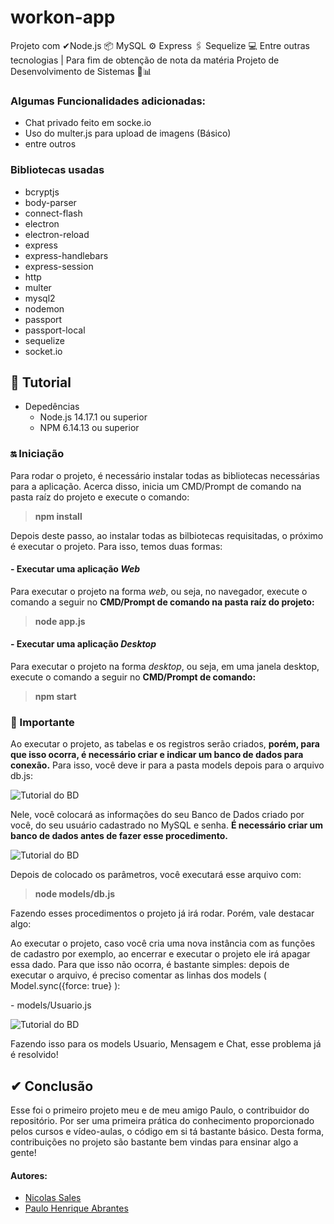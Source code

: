 # workon-app
Projeto com ✔Node.js 📦 MySQL ⚙ Express 🖇 Sequelize 💻 Entre outras tecnologias | Para fim de obtenção de nota da matéria Projeto de Desenvolvimento de Sistemas 📝📊

### Algumas Funcionalidades adicionadas:

- Chat privado feito em socke.io 
- Uso do multer.js para upload de imagens (Básico)
- entre outros

### Bibliotecas usadas
 
 -  bcryptjs
 -  body-parser
 -  connect-flash
 -  electron
 -  electron-reload
 -  express
 -  express-handlebars
 -  express-session
 -  http
 -  multer
 -  mysql2
 -  nodemon
 -  passport
 -  passport-local
 -  sequelize
 -  socket.io

## 🧾 Tutorial

- Depedências
  - Node.js 14.17.1 ou superior
  - NPM 6.14.13 ou superior
  
 ### 🔛 Iniciação
 
 Para rodar o projeto, é necessário instalar todas as bibliotecas necessárias para a aplicação. Acerca disso, inicia um CMD/Prompt de comando na pasta raíz do projeto e execute o comando:
 > <b> npm install </b>
 
 Depois deste passo, ao instalar todas as bilbiotecas requisitadas, o próximo é executar o projeto. Para isso, temos duas formas:
 
 #### - Executar uma aplicação _Web_
 
 Para executar o projeto na forma _web_, ou seja, no navegador, execute o comando a seguir no <b>CMD/Prompt de comando na pasta raíz do projeto:</b>
 > <b>node app.js</b>
 
 #### - Executar uma aplicação _Desktop_
 
 Para executar o projeto na forma _desktop_, ou seja, em uma janela desktop, execute o comando a seguir no <b>CMD/Prompt de comando:</b>
 > <b>npm start</b>
 
 ### 📢 Importante
 
 Ao executar o projeto, as tabelas e os registros serão criados, <b>porém, para que isso ocorra, é necessário criar e indicar um banco de dados para conexão.</b>
 Para isso, você deve ir para a pasta models depois para o arquivo db.js:
 
 ![Tutorial do BD](https://lh3.googleusercontent.com/nI6r8Lio9XLtOSmujvRFG3ysU_fO8LXm-198wyKjCYjZz6kyNCFZDR81_HgO0bXqO93CGX9KXiPrsnVwTCWIzxaYLItSpjQMYrLCA1PqhVS1ZUvKXAQlekhvhjevrPjZ7W2_k-jt3Yry20ojTjekA8exhozr9kOp9VBHAMGKeugB2SioGTf-W_B7bSYyBDWwyQpCavCnPcST8jmoghlAXq757CjnS6Gu2vJW8CQtT7hvQaf5y4PmWtsywkd9Q1SpWIV5qG94-YK2IsWbdMzXCqGEU-_utZ-P50bSI5tf4bf5Nq-e0-gqyHq9dmOPSVkI3Du8yYdhBngAgoK8Du_U-_9ZKzZD0IORICalZswOUwkBdr3GhHOIT0UNwb4_E8NvIy6dSdV_uoq9fDpBRTJ-CssTvBKU_M3uM-Q_FNr3S5my3rqyXaCU0Rp12j7l2xVnbt64SXJIUpj0dcmwtzEEEcSN56yEN1nx0J-4Ou3D-CzpHiWj0OW_QjL8bX90U0pA1y6WA95ESxKGIkBVIXgC3ysU0l1oyKeUmT_hsWmsiJdYJrRsQPnUGHip6E9npGLIQOtQDVUHY5xJn6Z1L3gwD7H1faCFn2slvKXVgwZR7gnwQAsgUxiSmQglPsKHTV5t-ljC_u1kdvosco9w_21_QWDzxwGw4Z59nDeNLX8f3_hcWP2WQdU6Q4PK_W80InPrunhZVASZ4Vs4pRwmbR3EJKs=w192-h87-no?authuser=0)
 
 Nele, você colocará as informações do seu Banco de Dados criado por você, do seu usuário cadastrado no MySQL e senha. <b>É necessário criar um banco de dados antes de fazer esse procedimento.</b>
 
 ![Tutorial do BD](https://lh3.googleusercontent.com/WYfz0jHqjVXvO3-nVJedW7eajPB2lbUMS_xcb-Fun-ZQ5fwrYsZVKZtLu1TSo7t1cThzosSs_qjyElT5J6Ism7acTnozcKeoetHo07QmYI7uVIB9kSaQG1bds3SSNbrA-F6ej92ZsLATnbpaGibJkGTshBuaZFyNIrv4RpTy1JEhSbxprTYtAkD0wFBG4R6xm_3nsq2r2Abr_qXeEJl-s7RvMsGxi1U9i96sHXao0K_vY9il4mD-_b3gBkzstUK0Un8Kt7eKdybb8rYqBBGXYOSf-vCiDIkLqH7ZQzi9didGLiESuNGWWE5Rm9EaoVDk-J7uU_tM1xMG2dE4dR3vvVBt41JQPZmpHWTKhVLMozNghWsS4IgLHl8P_NSO_N0wH9NcuOYwVsL1AGPIbNAAfZ4svhGgk3VGqEVtynLDCs45Bi3Wu-lY_DD_Er-BMLNZvAqB-oTQ-cT-vIMYlYbbZoXWfB70ddHwQ-msmQefTVPyWtzTXkaIf6-PnwvSwwe1FShywSJYK3KbrnGXLa8bfy27NflUJxkCo9m2-5kUCacrR66hTAHhFBaDFBSHp6vPSnltSsbFroIuh0YZ3SoJZOY3kolxZanQ2QzVd4aLzlGYggqneBLT-h62nzLM4Fcdy0XldfIndd7axbdg2jNzbGFCEy_fu1c-I7772aP9Jo2UZMNB5POOswdbzZe8GsO4QgtfuOjpcE8X56xqkPy_6Qg=w688-h133-no?authuser=0)
 
 Depois de colocado os parâmetros, você executará esse arquivo com:
 > <b>node models/db.js</b>
 
 <p>Fazendo esses procedimentos o projeto já irá rodar. Porém, vale destacar algo:</p>
 Ao executar o projeto, caso você cria uma nova instância com as funções de cadastro por exemplo, ao encerrar e executar o projeto ele irá apagar essa dado. Para que isso não ocorra, é bastante simples:
 depois de executar o arquivo, é preciso comentar as linhas dos models ( Model.sync({force: true} ):
 <p></p>
 <p>- models/Usuario.js</p>
 
 ![Tutorial do BD](https://lh3.googleusercontent.com/Ot12rmybyVqqsAqy5sIFytIlSxY9w8JV3jsBo5-0TvxLUibZmcb8q_PRGFUuAJuhdDg0PCgFs7Osddf_Jb7WSJXHdwDy734WsbTsNEJxDWCbMq6iwG6-HNpaHgrbLiwfJnDzyyu696A8h44pqlgSF8tn2u2av667FgwZ6lImUoxvwrGqX_eiPvs1uzE_iCjRXqjuDP0rIipHgq99SoSiN3pzCrdoZ57b_GSw6ci26Y6ZDcvkDThCyuGyWKxCgAgB2oFP-13tbSyZeHZ5NDS3moYFJiYUM4OFfULR9KRVHkk04gbDXJs_4DqYcAIj2YT5yln9TwsT9LwjuiSFT3PHTwC6UFKKwsEwY7xv5DNSPqj_bTjFhEpFRttKduD09j94AqQD3aoC4sjCyZ6hChpzMBc0FDN57Fe73FoVTEDXQ9s5nvb2mnOUQlh5UD5kLbWI0YRzO_4FxPXql516WLhUA_R0RS8TLqaIe-IucxWFZ6Y6LA5U8jHXRZ-V2PH3a9iBAHNfgv1cFmPE5PBJtWmZn40AmtaEAFwRRN3L6-xTDHEfX9EvVMkF73TKDPHHErbh54ko594qEkj_Y_8UjJW8RY5Kg6WGPp0z2eM9DYAQTuwXu9IPanbo6yL-0wRcwfzcYhUxi9CqtIR_Yc4ZwykZizg-mhlhH0y8AHrWXYRwXeaImpGvSoN6AyqcA2InTnv8iN-pbiCLU2T7YSetbPLRF8Q=w677-h61-no?authuser=0)
 
 Fazendo isso para os models Usuario, Mensagem e Chat, esse problema já é resolvido!
 
 ## ✔ Conclusão
 
 Esse foi o primeiro projeto meu e de meu amigo Paulo, o contribuidor do repositório. Por ser uma primeira prática do conhecimento proporcionado pelos cursos e vídeo-aulas, o código em si tá bastante básico. Desta forma, contribuições no projeto são bastante bem vindas para ensinar algo a gente!
 #### Autores: 
 - <a href="https://github.com/NicolasSales0101">Nicolas Sales</a>
 - <a href="https://github.com/Paulo654">Paulo Henrique Abrantes</a> 
 
